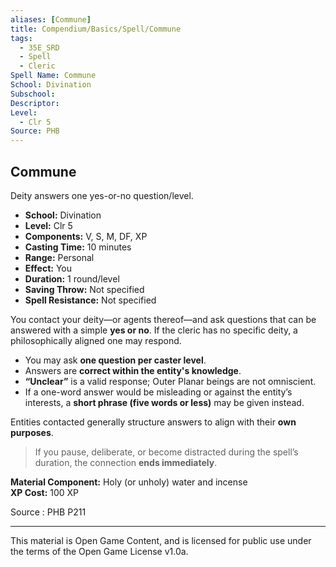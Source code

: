 ```yaml
---
aliases: [Commune]
title: Compendium/Basics/Spell/Commune
tags:
  - 35E_SRD
  - Spell
  - Cleric
Spell Name: Commune
School: Divination
Subschool: 
Descriptor: 
Level:
  - Clr 5
Source: PHB
---
```


## Commune

Deity answers one yes-or-no question/level.

* **School:** Divination  
* **Level:** Clr 5  
* **Components:** V, S, M, DF, XP  
* **Casting Time:** 10 minutes  
* **Range:** Personal  
* **Effect:** You  
* **Duration:** 1 round/level  
* **Saving Throw:** Not specified  
* **Spell Resistance:** Not specified

You contact your deity—or agents thereof—and ask questions that can be answered with a simple **yes or no**. If the cleric has no specific deity, a philosophically aligned one may respond.

- You may ask **one question per caster level**.
- Answers are **correct within the entity's knowledge**.
- **“Unclear”** is a valid response; Outer Planar beings are not omniscient.
- If a one-word answer would be misleading or against the entity’s interests, a **short phrase (five words or less)** may be given instead.

Entities contacted generally structure answers to align with their **own purposes**.

> If you pause, deliberate, or become distracted during the spell’s duration, the connection **ends immediately**.

**Material Component:** Holy (or unholy) water and incense  
**XP Cost:** 100 XP

Source : PHB P211

---

This material is Open Game Content, and is licensed for public use under  
the terms of the Open Game License v1.0a.
